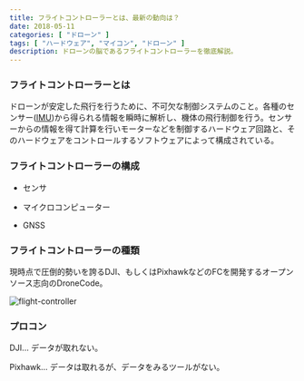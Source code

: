 ```yaml
---
title: フライトコントローラーとは、最新の動向は？
date: 2018-05-11
categories: [ "ドローン" ]
tags: [ "ハードウェア", "マイコン", "ドローン" ]
description: ドローンの脳であるフライトコントローラーを徹底解説。
---
```


### フライトコントローラーとは

ドローンが安定した飛行を行うために、不可欠な制御システムのこと。各種のセンサー(<a href="https://ja.wikipedia.org/wiki/%E6%85%A3%E6%80%A7%E8%A8%88%E6%B8%AC%E8%A3%85%E7%BD%AE">IMU</a>)から得られる情報を瞬時に解析し、機体の飛行制御を行う。センサーからの情報を得て計算を行いモーターなどを制御するハードウェア回路と、そのハードウェアをコントロールするソフトウェアによって構成されている。

### フライトコントローラーの構成

- センサ

- マイクロコンピューター

- GNSS


### フライトコントローラーの種類

現時点で圧倒的勢いを誇るDJI、もしくはPixhawkなどのFCを開発するオープンソース志向のDroneCode。


<img class="wp-image-3005 size-full td-animation-stack-type0-2" src="http://dronemedia.jp/wp-content/uploads/flight-controller.jpg" alt="flight-controller">


### プロコン

DJI... データが取れない。

Pixhawk... データは取れるが、データをみるツールがない。
